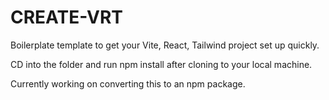 # CREATE-VRT

Boilerplate template to get your Vite, React, Tailwind project set up quickly.

CD into the folder and run npm install after cloning to your local machine.

Currently working on converting this to an npm package.


